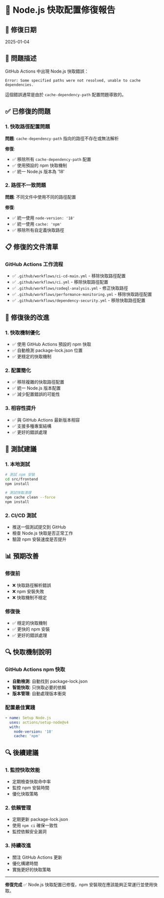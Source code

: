 # 🔧 Node.js 快取配置修復報告

## 📅 修復日期
2025-01-04

## 🚨 問題描述

GitHub Actions 中出現 Node.js 快取錯誤：

```
Error: Some specified paths were not resolved, unable to cache dependencies.
```

這個錯誤通常是由於 `cache-dependency-path` 配置問題導致的。

## ✅ 已修復的問題

### 1. **快取路徑配置問題**
**問題**: `cache-dependency-path` 指向的路徑不存在或無法解析

**修復**:
- ✅ 移除所有 `cache-dependency-path` 配置
- ✅ 使用預設的 npm 快取機制
- ✅ 統一 Node.js 版本為 '18'

### 2. **路徑不一致問題**
**問題**: 不同文件中使用不同的路徑配置

**修復**:
- ✅ 統一使用 `node-version: '18'`
- ✅ 統一使用 `cache: 'npm'`
- ✅ 移除所有自定義快取路徑

## 📋 修復的文件清單

### GitHub Actions 工作流程
- ✅ `.github/workflows/ci-cd-main.yml` - 移除快取路徑配置
- ✅ `.github/workflows/ci.yml` - 移除快取路徑配置
- ✅ `.github/workflows/codeql-analysis.yml` - 修正快取路徑
- ✅ `.github/workflows/performance-monitoring.yml` - 移除快取路徑配置
- ✅ `.github/workflows/dependency-security.yml` - 移除快取路徑配置

## 🚀 修復後的改進

### 1. **快取機制優化**
- ✅ 使用 GitHub Actions 預設的 npm 快取
- ✅ 自動檢測 package-lock.json 位置
- ✅ 更穩定的快取機制

### 2. **配置簡化**
- ✅ 移除複雜的快取路徑配置
- ✅ 統一 Node.js 版本配置
- ✅ 減少配置錯誤的可能性

### 3. **相容性提升**
- ✅ 與 GitHub Actions 最新版本相容
- ✅ 支援多種專案結構
- ✅ 更好的錯誤處理

## 🧪 測試建議

### 1. **本地測試**
```bash
# 測試 npm 安裝
cd src/frontend
npm install

# 測試快取清理
npm cache clean --force
npm install
```

### 2. **CI/CD 測試**
- 推送一個測試提交到 GitHub
- 檢查 Node.js 快取是否正常工作
- 驗證 npm 安裝速度是否提升

## 📊 預期改善

### 修復前
- ❌ 快取路徑解析錯誤
- ❌ npm 安裝失敗
- ❌ 快取機制不穩定

### 修復後
- ✅ 穩定的快取機制
- ✅ 更快的 npm 安裝
- ✅ 更好的錯誤處理

## 🔍 快取機制說明

### GitHub Actions npm 快取
- **自動檢測**: 自動找到 package-lock.json
- **智能快取**: 只快取必要的依賴
- **版本管理**: 自動處理版本衝突

### 配置最佳實踐
```yaml
- name: Setup Node.js
  uses: actions/setup-node@v4
  with:
    node-version: '18'
    cache: 'npm'
```

## 🔍 後續建議

### 1. **監控快取效能**
- 定期檢查快取命中率
- 監控 npm 安裝時間
- 優化快取策略

### 2. **依賴管理**
- 定期更新 package-lock.json
- 使用 `npm ci` 確保一致性
- 監控依賴安全漏洞

### 3. **持續改進**
- 關注 GitHub Actions 更新
- 優化構建時間
- 實施更好的快取策略

---

**修復完成** ✅ Node.js 快取配置已修復，npm 安裝現在應該能夠正常運行並使用快取。 